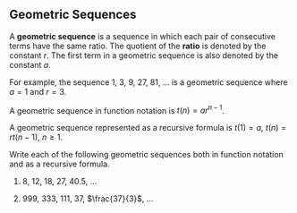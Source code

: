 Geometric Sequences
-------

A **geometric sequence** is a sequence in which each pair of consecutive terms have the same ratio. The quotient of the **ratio** is denoted by the constant $r$. The first term in a geometric sequence is also denoted by the constant $a$.

For example, the sequence 1, 3, 9, 27, 81, ... is a geometric sequence where $a = 1$ and $r = 3$.

A geometric sequence in function notation is $t(n) = ar^{n - 1}$.

A geometric sequence represented as a recursive formula is $t(1) = a$, $t(n) = rt(n-1)$, $n \ge 1$.


Write each of the following geometric sequences both in function notation and as a recursive formula.

1. 8, 12, 18, 27, 40.5, ... 

2. 999, 333, 111, 37, $\frac{37}{3}$, ...
